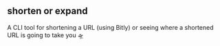 ## shorten or expand

A CLI tool for shortening a URL (using Bitly) or seeing where a shortened URL is going to take you 🛸